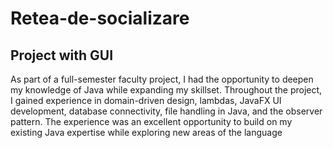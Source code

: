 # Retea-de-socializare
## Project with GUI
As part of a full-semester faculty project, I had the opportunity to deepen my knowledge of Java while expanding my skillset. Throughout the project, I gained experience in domain-driven design, lambdas, JavaFX UI development, database connectivity, file handling in Java, and the observer pattern. The experience was an excellent opportunity to build on my existing Java expertise while exploring new areas of the language
